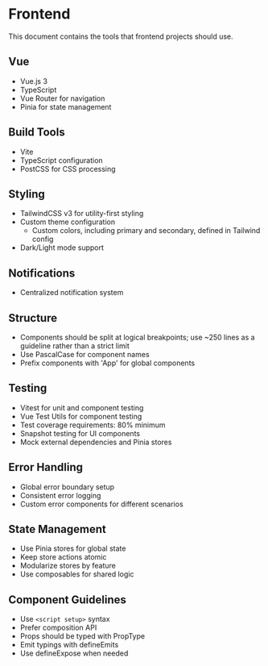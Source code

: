 # Frontend

This document contains the tools that frontend projects should use.

## Vue

- Vue.js 3
- TypeScript
- Vue Router for navigation
- Pinia for state management

## Build Tools

- Vite
- TypeScript configuration
- PostCSS for CSS processing

## Styling

- TailwindCSS v3 for utility-first styling
- Custom theme configuration
  - Custom colors, including primary and secondary, defined in Tailwind config
- Dark/Light mode support

## Notifications

- Centralized notification system

## Structure

- Components should be split at logical breakpoints; use ~250 lines as a guideline rather than a strict limit
- Use PascalCase for component names
- Prefix components with 'App' for global components

## Testing

- Vitest for unit and component testing
- Vue Test Utils for component testing
- Test coverage requirements: 80% minimum
- Snapshot testing for UI components
- Mock external dependencies and Pinia stores

## Error Handling

- Global error boundary setup
- Consistent error logging
- Custom error components for different scenarios

## State Management

- Use Pinia stores for global state
- Keep store actions atomic
- Modularize stores by feature
- Use composables for shared logic

## Component Guidelines

- Use `<script setup>` syntax
- Prefer composition API
- Props should be typed with PropType
- Emit typings with defineEmits
- Use defineExpose when needed

